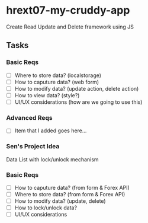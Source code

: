 # hrext07-my-cruddy-app
Create Read Update and Delete framework using JS


## Tasks

### Basic Reqs
- [ ] Where to store data? (localstorage)
- [ ] How to caputure data? (web form)
- [ ] How to modify data? (update action, delete action)
- [ ] How to view data? (style?)
- [ ] UI/UX considerations (how are we going to use this)

### Advanced Reqs
- [ ] Item that I added goes here...


### Sen's Project Idea
Data List with lock/unlock mechanism

### Basic Reqs  
- [ ] How to caputure data?     (from form & Forex API)
- [ ] Where to store data?      (from form & Forex API)
- [ ] How to modify data?       (update, delete)
- [ ] How to lock/unlock data?
- [ ] UI/UX considerations